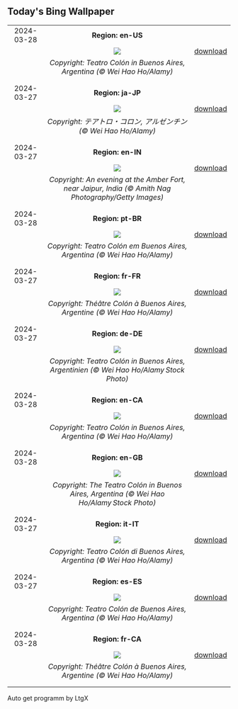 ## Today's Bing Wallpaper
|      |      |      |
| :----: | :----: | :----: |
|2024-03-28|**Region: en-US**||
||![](https://www.bing.com/th?id=OHR.TeatroColon_EN-US2518867279_UHD.jpg&pid=hp&w=1152&h=648&rs=1&c=4)| [download](https://www.bing.com/th?id=OHR.TeatroColon_EN-US2518867279_UHD.jpg)|
||*Copyright: Teatro Colón in Buenos Aires, Argentina (© Wei Hao Ho/Alamy)*
||
|||
|2024-03-27|**Region: ja-JP**||
||![](https://www.bing.com/th?id=OHR.TeatroColon_JA-JP5032198346_UHD.jpg&pid=hp&w=1152&h=648&rs=1&c=4)| [download](https://www.bing.com/th?id=OHR.TeatroColon_JA-JP5032198346_UHD.jpg)|
||*Copyright: テアトロ・コロン, アルゼンチン (© Wei Hao Ho/Alamy)*
||
|||
|2024-03-27|**Region: en-IN**||
||![](https://www.bing.com/th?id=OHR.AmerFortJaipur_EN-IN2082526909_UHD.jpg&pid=hp&w=1152&h=648&rs=1&c=4)| [download](https://www.bing.com/th?id=OHR.AmerFortJaipur_EN-IN2082526909_UHD.jpg)|
||*Copyright: An evening at the Amber Fort, near Jaipur, India (© Amith Nag Photography/Getty Images)*
||
|||
|2024-03-28|**Region: pt-BR**||
||![](https://www.bing.com/th?id=OHR.TeatroColon_PT-BR9483499387_UHD.jpg&pid=hp&w=1152&h=648&rs=1&c=4)| [download](https://www.bing.com/th?id=OHR.TeatroColon_PT-BR9483499387_UHD.jpg)|
||*Copyright: Teatro Colón em Buenos Aires, Argentina (© Wei Hao Ho/Alamy)*
||
|||
|2024-03-27|**Region: fr-FR**||
||![](https://www.bing.com/th?id=OHR.TeatroColon_FR-FR8848862049_UHD.jpg&pid=hp&w=1152&h=648&rs=1&c=4)| [download](https://www.bing.com/th?id=OHR.TeatroColon_FR-FR8848862049_UHD.jpg)|
||*Copyright: Théâtre Colón à Buenos Aires, Argentine (© Wei Hao Ho/Alamy)*
||
|||
|2024-03-27|**Region: de-DE**||
||![](https://www.bing.com/th?id=OHR.TeatroColon_DE-DE4190221983_UHD.jpg&pid=hp&w=1152&h=648&rs=1&c=4)| [download](https://www.bing.com/th?id=OHR.TeatroColon_DE-DE4190221983_UHD.jpg)|
||*Copyright: Teatro Colón in Buenos Aires, Argentinien (© Wei Hao Ho/Alamy Stock Photo)*
||
|||
|2024-03-28|**Region: en-CA**||
||![](https://www.bing.com/th?id=OHR.TeatroColon_EN-CA3441577861_UHD.jpg&pid=hp&w=1152&h=648&rs=1&c=4)| [download](https://www.bing.com/th?id=OHR.TeatroColon_EN-CA3441577861_UHD.jpg)|
||*Copyright: Teatro Colón in Buenos Aires, Argentina (© Wei Hao Ho/Alamy)*
||
|||
|2024-03-28|**Region: en-GB**||
||![](https://www.bing.com/th?id=OHR.TeatroColon_EN-GB2271752304_UHD.jpg&pid=hp&w=1152&h=648&rs=1&c=4)| [download](https://www.bing.com/th?id=OHR.TeatroColon_EN-GB2271752304_UHD.jpg)|
||*Copyright: The Teatro Colón in Buenos Aires, Argentina (© Wei Hao Ho/Alamy Stock Photo)*
||
|||
|2024-03-27|**Region: it-IT**||
||![](https://www.bing.com/th?id=OHR.TeatroColon_IT-IT6266704589_UHD.jpg&pid=hp&w=1152&h=648&rs=1&c=4)| [download](https://www.bing.com/th?id=OHR.TeatroColon_IT-IT6266704589_UHD.jpg)|
||*Copyright: Teatro Colón di Buenos Aires, Argentina (© Wei Hao Ho/Alamy)*
||
|||
|2024-03-27|**Region: es-ES**||
||![](https://www.bing.com/th?id=OHR.TeatroColon_ES-ES8480561009_UHD.jpg&pid=hp&w=1152&h=648&rs=1&c=4)| [download](https://www.bing.com/th?id=OHR.TeatroColon_ES-ES8480561009_UHD.jpg)|
||*Copyright: Teatro Colón de Buenos Aires, Argentina (© Wei Hao Ho/Alamy)*
||
|||
|2024-03-28|**Region: fr-CA**||
||![](https://www.bing.com/th?id=OHR.TeatroColon_FR-CA7881984396_UHD.jpg&pid=hp&w=1152&h=648&rs=1&c=4)| [download](https://www.bing.com/th?id=OHR.TeatroColon_FR-CA7881984396_UHD.jpg)|
||*Copyright: Théâtre Colón à Buenos Aires, Argentine (© Wei Hao Ho/Alamy)*
||
|||

Auto get programm by LtgX
